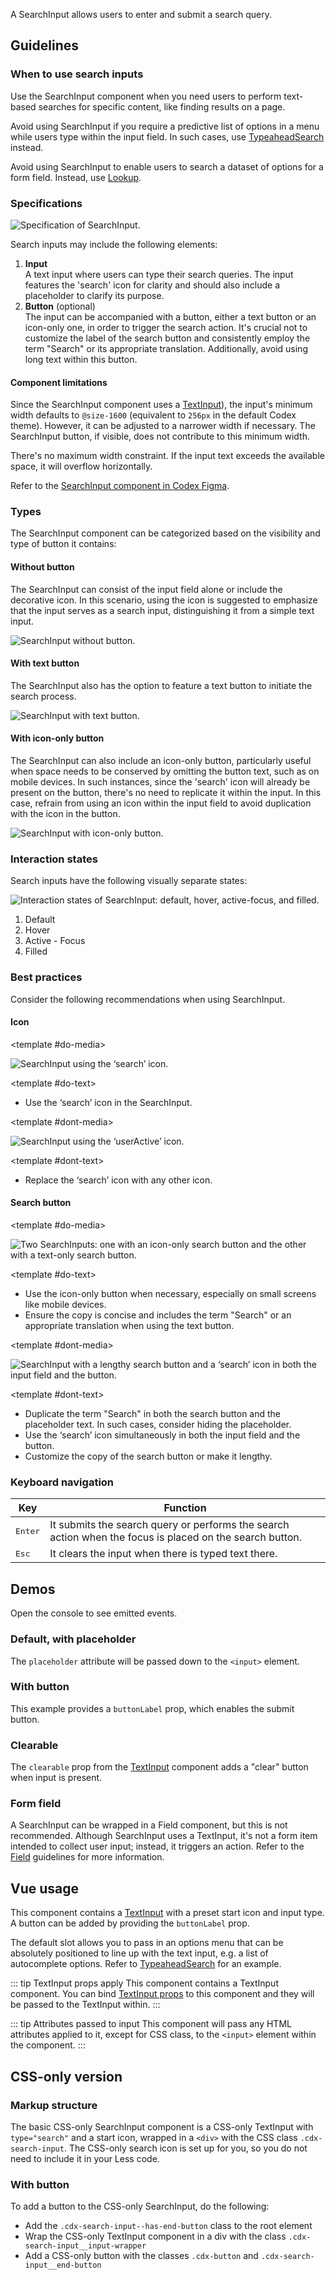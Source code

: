 <script setup>
import SearchInputDefault from '@/../component-demos/search-input/examples/SearchInputDefault.vue';
import SearchInputWithButton from '@/../component-demos/search-input/examples/SearchInputWithButton.vue';
import SearchInputClearable from '@/../component-demos/search-input/examples/SearchInputClearable.vue';
</script>

A SearchInput allows users to enter and submit a search query.

## Guidelines

### When to use search inputs
Use the SearchInput component when you need users to perform text-based searches
for specific content, like finding results on a page.

Avoid using SearchInput if you require a predictive list of options in a menu
while users type within the input field. In such cases, use
[TypeaheadSearch](./typeahead-search.md) instead.

Avoid using SearchInput to enable users to search a dataset of options for a
form field. Instead, use [Lookup](./lookup.md).

### Specifications

![Specification of SearchInput.](../../assets/components/search-input-specifications.svg)

Search inputs may include the following elements:
1. **Input**<br>A text input where users can type their search queries. The input features the 'search' icon for clarity and should also include a placeholder to clarify its purpose.
2. **Button** (optional)<br>The input can be accompanied with a button, either a text button or an icon-only one, in order to trigger the search action. It's crucial not to customize the label of the search button and consistently employ the term "Search" or its appropriate translation. Additionally, avoid using long text within this button.

#### Component limitations

Since the SearchInput component uses a [TextInput](./text-input.md)), the input's minimum width defaults to `@size-1600` (equivalent to `256px` in the default Codex theme). However, it can be adjusted to a narrower width if necessary. The SearchInput button, if visible, does not contribute to this minimum width.

There's no maximum width constraint. If the input text exceeds the available space, it will overflow horizontally.

Refer to the [SearchInput component in Codex Figma](https://www.figma.com/file/KoDuJMadWBXtsOtzGS4134/%E2%9D%96-Codex-components?type=design&node-id=4918-30728&mode=design&t=UwSiKFRRQPBEJVaC-0).

### Types
The SearchInput component can be categorized based on the visibility and type of
button it contains:

#### Without button
The SearchInput can consist of the input field alone or include the decorative
icon. In this scenario, using the icon is suggested to emphasize that the input
serves as a search input, distinguishing it from a simple text input.

![SearchInput without button.](../../assets/components/search-input-types-no-button.svg)

#### With text button
The SearchInput also has the option to feature a text button to initiate the
search process.

![SearchInput with text button.](../../assets/components/search-input-types-text-button.svg)

#### With icon-only button
The SearchInput can also include an icon-only button, particularly useful when
space needs to be conserved by omitting the button text, such as on mobile
devices. In such instances, since the 'search' icon will already be present on
the button, there's no need to replicate it within the input. In this case,
refrain from using an icon within the input field to avoid duplication with the
icon in the button.

![SearchInput with icon-only button.](../../assets/components/search-input-types-icon-only-button.svg)

### Interaction states
Search inputs have the following visually separate states:

![Interaction states of SearchInput: default, hover, active-focus, and filled.](../../assets/components/search-input-interaction-states.svg)

1. Default
2. Hover
3. Active - Focus
4. Filled

### Best practices

Consider the following recommendations when using SearchInput.

#### Icon

<cdx-demo-rules>

<template #do-media>

![SearchInput using the ‘search’ icon.](../../assets/components/search-input-best-practices-icon-do.svg)

</template>

<template #do-text>

- Use the ‘search’ icon in the SearchInput.

</template>

<template #dont-media>

![SearchInput using the ‘userActive’ icon.](../../assets/components/search-input-best-practices-icon-dont.svg)

</template>

<template #dont-text>

- Replace the ‘search’ icon with any other icon.

</template>

</cdx-demo-rules>

#### Search button

<cdx-demo-rules>

<template #do-media>

![Two SearchInputs: one with an icon-only search button and the other with a text-only search button.](../../assets/components/search-input-best-practices-button-do.svg)

</template>

<template #do-text>

- Use the icon-only button when necessary, especially on small screens like mobile devices.
- Ensure the copy is concise and includes the term "Search" or an appropriate translation when using the text button.

</template>

<template #dont-media>

![SearchInput with a lengthy search button and a ‘search’ icon in both the input field and the button.](../../assets/components/search-input-best-practices-button-dont.svg)

</template>

<template #dont-text>

- Duplicate the term "Search" in both the search button and the placeholder text. In such cases, consider hiding the placeholder.
- Use the ‘search’ icon simultaneously in both the input field and the button.
- Customize the copy of the search button or make it lengthy.

</template>

</cdx-demo-rules>

### Keyboard navigation

| Key | Function |
| -- | -- |
| <kbd>Enter</kbd> | It submits the search query or performs the search action when the focus is placed on the search button. |
| <kbd>Esc</kbd> | It clears the input when there is typed text there. |

## Demos

Open the console to see emitted events.

### Default, with placeholder

The `placeholder` attribute will be passed down to the `<input>` element.

<cdx-demo-wrapper :force-controls="true">
<template v-slot:demo>
<SearchInputDefault />
</template>

<template v-slot:code>

:::code-group

<<< @/../component-demos/search-input/examples/SearchInputDefault.vue [NPM]

<<< @/../component-demos/search-input/examples-mw/SearchInputDefault.vue [MediaWiki]

:::

</template>
</cdx-demo-wrapper>

### With button

This example provides a `buttonLabel` prop, which enables the submit button.

<cdx-demo-wrapper>
<template v-slot:demo>
<SearchInputWithButton />
</template>

<template v-slot:code>

:::code-group

<<< @/../component-demos/search-input/examples/SearchInputWithButton.vue [NPM]

<<< @/../component-demos/search-input/examples-mw/SearchInputWithButton.vue [MediaWiki]

:::

</template>
</cdx-demo-wrapper>

### Clearable

The `clearable` prop from the [TextInput](./text-input.md) component adds a "clear" button when
input is present.

<cdx-demo-wrapper>
<template v-slot:demo>
<SearchInputClearable />
</template>

<template v-slot:code>

:::code-group

<<< @/../component-demos/search-input/examples/SearchInputClearable.vue [NPM]

<<< @/../component-demos/search-input/examples-mw/SearchInputClearable.vue [MediaWiki]

:::

</template>
</cdx-demo-wrapper>

### Form field

A SearchInput can be wrapped in a Field component, but this is not recommended. Although
SearchInput uses a TextInput, it's not a form item intended to collect user input; instead,
it triggers an action. Refer to the [Field](./field.md) guidelines for more information.

## Vue usage

This component contains a [TextInput](./text-input.md) with a preset start icon and input type. A
button can be added by providing the `buttonLabel` prop.

The default slot allows you to pass in an options menu that can be absolutely positioned to line
up with the text input, e.g. a list of autocomplete options.
Refer to [TypeaheadSearch](./typeahead-search.md) for an example.

::: tip TextInput props apply
This component contains a TextInput component. You can bind [TextInput props](./text-input.html#usage)
to this component and they will be passed to the TextInput within.
:::

::: tip Attributes passed to input
This component will pass any HTML attributes applied to it, except for CSS class, to the `<input>`
element within the component.
:::

## CSS-only version

### Markup structure

The basic CSS-only SearchInput component is a CSS-only TextInput with `type="search"` and a start
icon, wrapped in a `<div>` with the CSS class `.cdx-search-input`. The CSS-only search icon is set
up for you, so you do not need to include it in your Less code.

<cdx-demo-wrapper>
<template v-slot:demo>
	<div class="cdx-search-input">
		<div class="cdx-text-input cdx-text-input--has-start-icon">
			<input class="cdx-text-input__input" type="search" placeholder="Search">
			<span class="cdx-text-input__icon cdx-text-input__start-icon"></span>
		</div>
	</div>
</template>
<template v-slot:code>

```html
<!-- Wrapper div. -->
<div class="cdx-search-input">
	<!-- CSS-only TextInput with start icon. -->
	<div class="cdx-text-input cdx-text-input--has-start-icon">
		<!-- Input with type="search". -->
		<input class="cdx-text-input__input" type="search" placeholder="Search">
		<!-- Start icon span. -->
		<span class="cdx-text-input__icon cdx-text-input__start-icon"></span>
	</div>
</div>
```

</template>
</cdx-demo-wrapper>

### With button

To add a button to the CSS-only SearchInput, do the following:
- Add the `.cdx-search-input--has-end-button` class to the root element
- Wrap the CSS-only TextInput component in a div with the class `.cdx-search-input__input-wrapper`
- Add a CSS-only button with the classes `.cdx-button` and `.cdx-search-input__end-button`

<cdx-demo-wrapper>
<template v-slot:demo>
	<div class="cdx-search-input cdx-search-input--has-end-button">
		<div class="cdx-search-input__input-wrapper">
			<div class="cdx-text-input cdx-text-input--has-start-icon">
				<input class="cdx-text-input__input" type="search" placeholder="Search">
				<span class="cdx-text-input__icon cdx-text-input__start-icon"></span>
			</div>
		</div>
		<button class="cdx-button cdx-search-input__end-button">Search</button>
	</div>
</template>
<template v-slot:code>

```html
<div class="cdx-search-input cdx-search-input--has-end-button">
	<div class="cdx-search-input__input-wrapper">
		<div class="cdx-text-input cdx-text-input--has-start-icon">
			<input class="cdx-text-input__input" type="search" placeholder="Search">
			<span class="cdx-text-input__icon cdx-text-input__start-icon"></span>
		</div>
	</div>
	<button class="cdx-button cdx-search-input__end-button">Search</button>
</div>
```

</template>
</cdx-demo-wrapper>
